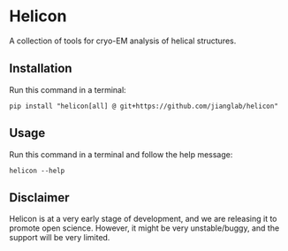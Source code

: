 
# Helicon

A collection of tools for cryo-EM analysis of helical structures.

## Installation
Run this command in a terminal:  
```
pip install "helicon[all] @ git+https://github.com/jianglab/helicon"
```

## Usage
Run this command in a terminal and follow the help message:
```
helicon --help
```

## Disclaimer
Helicon is at a very early stage of development, and we are releasing it to promote open science. However, it might be very unstable/buggy, and the support will be very limited.